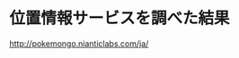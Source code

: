 # 位置情報サービスを調べた結果

http://pokemongo.nianticlabs.com/ja/



















































